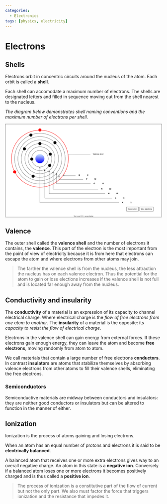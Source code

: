 ```yaml
---
categories:
  - Electronics
tags: [physics, electricity]
---
```


# Electrons

## Shells

Electrons orbit in concentric circuits around the nucleus of the atom. Each
orbit is called a **shell**.

Each shell can accomodate a maximum number of electrons. The shells are
designated letters and filled in sequence moving out from the shell nearest to
the nucleus.

_The diagram below demonstrates shell naming conventions and the maximum number
of electrons per shell._

![](/_img/valence-shell.svg)

## Valence

The outer shell called the **valence shell** and the number of electrons it
contains, the **valence**. This part of the electron is the most important from
the point of view of electricity because it is from here that electrons can
escape the atom and where electrons from other atoms may join.

> The farther the valence shell is from the nucleus, the less attraction the
> nucleus has on each valence electron. Thus the potential for the atom to gain
> or lose elections increases if the valence shell is not full and is located
> far enough away from the nucleus.

## Conductivity and insularity

The **conductivity** of a material is an expression of its capacity to channel
electrical charge. Where electrical charge is the _flow of free electrons from
one atom to another_. The **insularity** of a material is the opposite: its
_capacity to resist the flow of electrical charge_.

Electrons in the valence shell can gain energy from external forces. If these
electrons gain enough energy, they can leave the atom and become **free
electrons**, moving randomly from atom to atom.

We call materials that contain a large number of free electrons **conductors**.
In contrast **insulators** are atoms that stabilize themselves by absorbing
valence electrons from other atoms to fill their valence shells, eliminating the
free electrons.

### Semiconductors

Semiconductive materials are midway between conductors and insulators: they are
neither good conductors or insulators but can be altered to function in the
manner of either.

## Ionization

Ionization is the process of atoms gaining and losing electrons.

When an atom has an equal number of protons and electrons it is said to be
**electrically balanced**.

A balanced atom that receives one or more extra electrons gives way to an
overall negative charge. An atom in this state is a **negative ion**. Conversely
if a balanced atom loses one or more electrons it becomes positively charged and
is thus called a **positive ion**.

> The process of ionization is a constitutive part of the flow of current but
> not the only part. We also must factor the force that triggers ionization and
> the resistance that impedes it.

